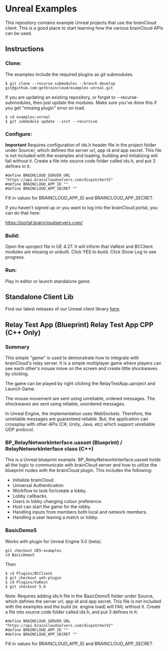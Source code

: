 # Unreal Examples

This repository contains example Unreal projects that use the brainCloud client. This is a good place to start learning how the various brainCloud APIs can be used.

## Instructions

### Clone:

The examples include the required plugins as git submodules.

```
$ git clone --recurse-submodules --branch develop git@github.com:getbraincloud/examples-unreal.git
```

If you are updating an existing repository, or forget to --recurse-submodules, then just update the modules. 
Make sure you've done this if you get "missing plugin" error on load.

```
$ cd examples-unreal
$ git submodule update --init --recursive
```

### Configure:

**Important** Requires configuration of ids.h header file in the project folder under Source/, which defines the server url, app id and app secret. This file is not included with the examples and loading, building and initializing will fail without it. Create a file into source code folder called ids.h, and put 3 defines in it:

```
#define BRAINCLOUD_SERVER_URL "https://api.braincloudservers.com/dispatcherV2"
#define BRAINCLOUD_APP_ID ""
#define BRAINCLOUD_APP_SECRET ""
```
Fill in values for BRAINCLOUD_APP_ID and BRAINCLOUD_APP_SECRET.

If you haven't signed up or you want to log into the brainCloud portal, you can do that here:

https://portal.braincloudservers.com/

### Build:

Open the uproject file in UE 4.27. It will inform that VaRest and BCClient modules are missing or unbuilt. Click YES to build. Click Show Log to see progress.

### Run:

Play in editor or launch standalone game.

## Standalone Client Lib

Find our latest releases of our Unreal client library [here](https://github.com/getbraincloud/braincloud-unreal-plugin-src).

## Relay Test App (Blueprint) Relay Test App CPP (C++ Only)

### Summary

This simple "game" is used to demonstrate how to integrate with brainCloud's relay server. It is a simple multiplayer game where players can see each other's mouse move on the screen and create little shockwaves by clicking.

The game can be played by right clicking the RelayTestApp.uproject and Launch Game.

The mouse movement are sent using unreliable, ordered messages. The shockwaves are sent using reliable, unordered messages.

In Unreal Engine, the implementation uses WebSockets. Therefore, the unreliable messages are guaranteed reliable. But, the application can crossplay with other APIs (C#, Unity, Java, etc) which support unreliable UDP protocol.

### BP_RelayNetworkInterface.uasset (Blueprint) / RelayNetworkInterface class (C++)

This is a Unreal blueprint example. BP_RelayNetworkInterface.uasset holds all the logic to communicate with brainCloud server and how to utilize the blueprint nodes with the brainCloud plugin. This includes the following: 

- Initialize brainCloud.
- Universal Authentication.
- Workflow to look for/create a lobby.
- Lobby callbacks.
- Users in lobby changing colour preference.
- Host can start the game for the lobby.
- Handling inputs from members both local and network members. 
- Handling a user leaving a match or lobby.

### BasicDemo5

Works with plugin for Unreal Engine 5.0 (beta).

```
git checkout UE5-examples
cd BasicDemo5
```

Then

```
$ cd Plugins/BCClient
$ git checkout ue5-plugin
$ cd Plugins/VaRest
$ git checkout 5.0
```

Note: Requires adding ids.h file in the BasicDemo5 folder under Source, which defines the server url, app id and app secret. This file is not included with the examples and the build (ie. engine load) will FAIL without it. Create a file into source code folder called ids.h, and put 3 defines in it:

```
#define BRAINCLOUD_SERVER_URL "https://api.braincloudservers.com/dispatcherV2"
#define BRAINCLOUD_APP_ID ""
#define BRAINCLOUD_APP_SECRET ""
```
Fill in values for BRAINCLOUD_APP_ID and BRAINCLOUD_APP_SECRET.

